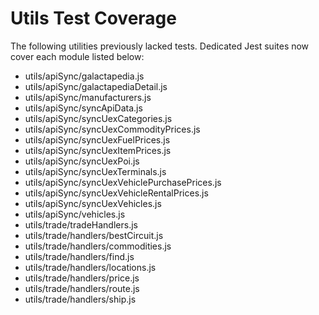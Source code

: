 # Utils Test Coverage

The following utilities previously lacked tests. Dedicated Jest suites now cover each module listed below:

- utils/apiSync/galactapedia.js
- utils/apiSync/galactapediaDetail.js
- utils/apiSync/manufacturers.js
- utils/apiSync/syncApiData.js
- utils/apiSync/syncUexCategories.js
- utils/apiSync/syncUexCommodityPrices.js
- utils/apiSync/syncUexFuelPrices.js
- utils/apiSync/syncUexItemPrices.js
- utils/apiSync/syncUexPoi.js
- utils/apiSync/syncUexTerminals.js
- utils/apiSync/syncUexVehiclePurchasePrices.js
- utils/apiSync/syncUexVehicleRentalPrices.js
- utils/apiSync/syncUexVehicles.js
- utils/apiSync/vehicles.js
- utils/trade/tradeHandlers.js
- utils/trade/handlers/bestCircuit.js
- utils/trade/handlers/commodities.js
- utils/trade/handlers/find.js
- utils/trade/handlers/locations.js
- utils/trade/handlers/price.js
- utils/trade/handlers/route.js
- utils/trade/handlers/ship.js
